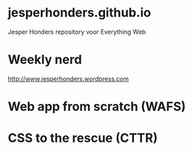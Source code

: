 # jesperhonders.github.io

Jesper Honders repository voor Everything Web

# Weekly nerd

http://www.jesperhonders.wordpress.com

# Web app from scratch (WAFS)

# CSS to the rescue (CTTR)